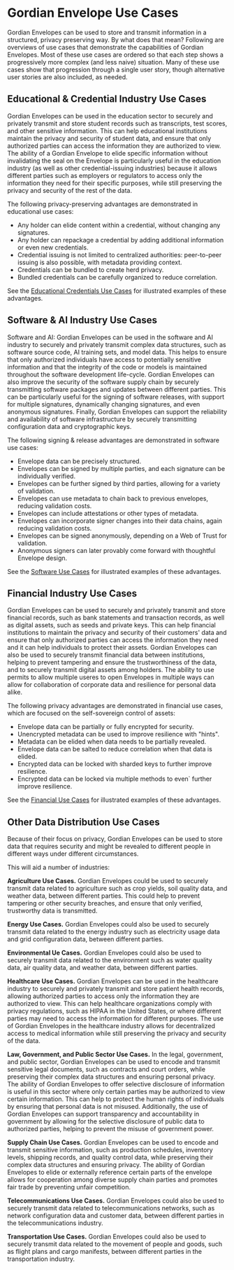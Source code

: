 # Gordian Envelope Use Cases

Gordian Envelopes can be used to store and transmit information in a structured, privacy preserving way. By what does that mean? Following are overviews of use cases that demonstrate the capabilities of Gordian Envelopes. Most of these use cases are ordered so that each step shows a progressively more complex (and less naive) situation. Many of these use cases show that progression through a single user story, though alternative user stories are also included, as needed.

## Educational & Credential Industry Use Cases

Gordian Envelopes can be used in the education sector to securely and privately transmit and store student records such as transcripts, test scores, and other sensitive information. This can help educational institutions maintain the privacy and security of student data, and ensure that only authorized parties can access the information they are authorized to view. The ability of a Gordian Envelope to elide specific information without invalidating the seal on the Envelope is particularly useful in the education industry (as well as other credential-issuing industries) because it allows different parties such as employers or regulators to access only the information they need for their specific purposes, while still preserving the privacy and security of the rest of the data.

The following privacy-preserving advantages are demonstrated in educational use cases:

* Any holder can elide content within a credential, without changing any signatures.
* Any holder can repackage a credential by adding additional information or even new credentials.
* Credential issuing is not limited to centralized authorities: peer-to-peer issuing is also possible, with metadata providing context.
* Credentials can be bundled to create herd privacy.
* Bundled credentials can be carefully organized to reduce correlation.

See the [Educational Credentials Use Cases](https://github.com/BlockchainCommons/Gordian/blob/master/Docs/Envelope-Use-Cases-Educational.md) for illustrated examples of these advantages.

## Software & AI Industry Use Cases

Software and AI: Gordian Envelopes can be used in the software and AI industry to securely and privately transmit complex data structures, such as software source code, AI training sets, and model data. This helps to ensure that only authorized individuals have access to potentially sensitive information and that the integrity of the code or models is maintained throughout the software development life-cycle. Gordian Envelopes can also improve the security of the software supply chain by securely transmitting software packages and updates between different parties. This can be particularly useful for the signing of software releases, with support for multiple signatures, dynamically changing signatures, and even anonymous signatures. Finally, Gordian Envelopes can support the reliability and availability of software infrastructure by securely transmitting configuration data and cryptographic keys.

The following signing & release advantages are demonstrated in software use cases:

* Envelope data can be precisely structured.
* Envelopes can be signed by multiple parties, and each signature can be individually verified.
* Envelopes can be further signed by third parties, allowing for a variety of validation.
* Envelopes can use metadata to chain back to previous envelopes, reducing validation costs.
* Envelopes can include attestations or other types of metadata.
* Envelopes can incorporate signer changes into their data chains, again reducing validation costs.
* Envelopes can be signed anonymously, depending on a Web of Trust for validation.
* Anonymous signers can later provably come forward with thoughtful Envelope design.

See the [Software Use Cases](https://github.com/BlockchainCommons/Gordian/blob/master/Docs/Envelope-Use-Cases-Software.md) for illustrated examples of these advantages.

## Financial Industry Use Cases

Gordian Envelopes can be used to securely and privately transmit and store financial records, such as bank statements and transaction records, as well as digital assets, such as seeds and private keys. This can help financial institutions to maintain the privacy and security of their customers' data and ensure that only authorized parties can access the information they need and it can help individuals to protect their assets. Gordian Envelopes can also be used to securely transmit financial data between institutions, helping to prevent tampering and ensure the trustworthiness of the data, and to securely transmit digital assets among holders. The ability to use permits to allow multiple useres to open Envelopes in multiple ways can allow for collaboration of corporate data and resilience for personal data alike. 

The following privacy advantages are demonstrated in financial use cases, which are focused on the self-sovereign control of assets:

* Envelope data can be partially or fully encrypted for security.
* Unencrypted metadata can be used to improve resilience with "hints".
* Metadata can be elided when data needs to be partially revealed.
* Envelope data can be salted to reduce correlation when that data is elided.
* Encrypted data can be locked with sharded keys to further improve resilience.
* Encrypted data can be locked via multiple methods to even` further improve resilience.

See the [Financial Use Cases](https://github.com/BlockchainCommons/Gordian/blob/master/Docs/Envelope-Use-Cases-Assets.md) for illustrated examples of these advantages.

## Other Data Distribution Use Cases

Because of their focus on privacy, Gordian Envelopes can be used to store data that requires security and might be revealed to different people in different ways under different circumstances.

This will aid a number of industries:

**Agriculture Use Cases.** Gordian Envelopes could be used to securely transmit data related to agriculture such as crop yields, soil quality data, and weather data, between different parties. This could help to prevent tampering or other security breaches, and ensure that only verified, trustworthy data is transmitted.

**Energy Use Cases.** Gordian Envelopes could also be used to securely transmit data related to the energy industry such as electricity usage data and grid configuration data, between different parties.

**Environmental Ue Cases.** Gordian Envelopes could also be used to securely transmit data related to the environment such as water quality data, air quality data, and weather data, between different parties.

**Healthcare Use Cases.** Gordian Envelopes can be used in the healthcare industry to securely and privately transmit and store patient health records, allowing authorized parties to access only the information they are authorized to view. This can help healthcare organizations comply with privacy regulations, such as HIPAA in the United States, or where different parties may need to access the information for different purposes. The use of Gordian Envelopes in the healthcare industry allows for decentralized access to medical information while still preserving the privacy and security of the data.

**Law, Government, and Public Sector Use Cases.** In the legal, government, and public sector, Gordian Envelopes can be used to encode and transmit sensitive legal documents, such as contracts and court orders, while preserving their complex data structures and ensuring personal privacy. The ability of Gordian Envelopes to offer selective disclosure of information is useful in this sector where only certain parties may be authorized to view certain information. This can help to protect the human rights of individuals by ensuring that personal data is not misused. Additionally, the use of Gordian Envelopes can support transparency and accountability in government by allowing for the selective disclosure of public data to authorized parties, helping to prevent the misuse of government power.

**Supply Chain Use Cases.** Gordian Envelopes can be used to encode and transmit sensitive information, such as production schedules, inventory levels, shipping records, and quality control data, while preserving their complex data structures and ensuring privacy. The ability of Gordian Envelopes to elide or externally reference certain parts of the envelope allows for cooperation among diverse supply chain parties and promotes fair trade by preventing unfair competition. 

**Telecommunications Use Cases.** Gordian Envelopes could also be used to securely transmit data related to telecommunications networks, such as network configuration data and customer data, between different parties in the telecommunications industry.

**Transportation Use Cases.** Gordian Envelopes could also be used to securely transmit data related to the movement of people and goods, such as flight plans and cargo manifests, between different parties in the transportation industry. 





